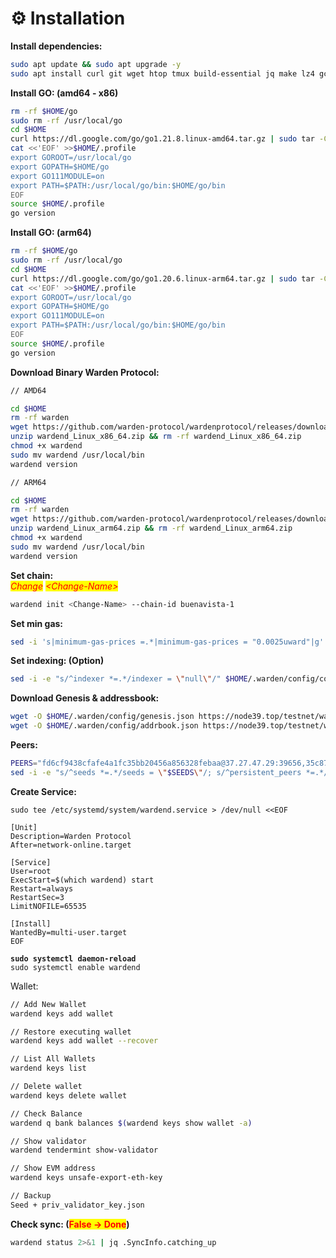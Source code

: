 # ⚙️ Installation

**Install dependencies:**

```bash
sudo apt update && sudo apt upgrade -y
sudo apt install curl git wget htop tmux build-essential jq make lz4 gcc unzip -y
```

**Install GO: (amd64 - x86)**

```bash
rm -rf $HOME/go
sudo rm -rf /usr/local/go
cd $HOME
curl https://dl.google.com/go/go1.21.8.linux-amd64.tar.gz | sudo tar -C/usr/local -zxvf -
cat <<'EOF' >>$HOME/.profile
export GOROOT=/usr/local/go
export GOPATH=$HOME/go
export GO111MODULE=on
export PATH=$PATH:/usr/local/go/bin:$HOME/go/bin
EOF
source $HOME/.profile
go version
```

**Install GO: (arm64)**

```bash
rm -rf $HOME/go
sudo rm -rf /usr/local/go
cd $HOME
curl https://dl.google.com/go/go1.20.6.linux-arm64.tar.gz | sudo tar -C/usr/local -zxvf -
cat <<'EOF' >>$HOME/.profile
export GOROOT=/usr/local/go
export GOPATH=$HOME/go
export GO111MODULE=on
export PATH=$PATH:/usr/local/go/bin:$HOME/go/bin
EOF
source $HOME/.profile
go version
```



**Download Binary Warden Protocol:**

```bash
// AMD64

cd $HOME
rm -rf warden
wget https://github.com/warden-protocol/wardenprotocol/releases/download/v0.3.2/wardend_Linux_x86_64.zip
unzip wardend_Linux_x86_64.zip && rm -rf wardend_Linux_x86_64.zip
chmod +x wardend
sudo mv wardend /usr/local/bin
wardend version

// ARM64

cd $HOME
rm -rf warden
wget https://github.com/warden-protocol/wardenprotocol/releases/download/v0.3.2/wardend_Linux_arm64.zip
unzip wardend_Linux_arm64.zip && rm -rf wardend_Linux_arm64.zip
chmod +x wardend
sudo mv wardend /usr/local/bin
wardend version
```

**Set chain:**\
_<mark style="color:red;">Change</mark>_ _<mark style="color:red;">\<Change-Name></mark>_&#x20;

```bash
wardend init <Change-Name> --chain-id buenavista-1
```

**Set min gas:**&#x20;

```bash
sed -i 's|minimum-gas-prices =.*|minimum-gas-prices = "0.0025uward"|g' $HOME/.warden/config/app.toml
```

**Set indexing: (Option)**&#x20;

```bash
sed -i -e "s/^indexer *=.*/indexer = \"null\"/" $HOME/.warden/config/config.toml
```

**Download Genesis & addressbook:**

```bash
wget -O $HOME/.warden/config/genesis.json https://node39.top/testnet/warden/genesis.json
wget -O $HOME/.warden/config/addrbook.json https://node39.top/testnet/warden/addrbook.json
```

**Peers:**

```bash
PEERS="fd6cf9438cfafe4a1fc35bb20456a856328febaa@37.27.47.29:39656,35c8779026ceb17659b722b6a768e5a7f070c770@84.247.161.158:31656,86fe149f801ac75213179be5b56fbd1a1e545c43@202.61.225.157:20656"
sed -i -e "s/^seeds *=.*/seeds = \"$SEEDS\"/; s/^persistent_peers *=.*/persistent_peers = \"$PEERS\"/" $HOME/.cardchaind/config/config.toml
```

**Create Service:**

<pre class="language-bash"><code class="lang-bash">sudo tee /etc/systemd/system/wardend.service > /dev/null &#x3C;&#x3C;EOF

[Unit]
Description=Warden Protocol
After=network-online.target

[Service]
User=root
ExecStart=$(which wardend) start
Restart=always
RestartSec=3
LimitNOFILE=65535

[Install]
WantedBy=multi-user.target
EOF

<strong>sudo systemctl daemon-reload
</strong>sudo systemctl enable wardend
</code></pre>

Wallet:

```bash
// Add New Wallet
wardend keys add wallet

// Restore executing wallet
wardend keys add wallet --recover

// List All Wallets
wardend keys list

// Delete wallet
wardend keys delete wallet

// Check Balance
wardend q bank balances $(wardend keys show wallet -a)

// Show validator
wardend tendermint show-validator

// Show EVM address
wardend keys unsafe-export-eth-key 

// Backup
Seed + priv_validator_key.json
```

**Check sync: (**<mark style="color:red;">**False -> Done**</mark>**)**

```bash
wardend status 2>&1 | jq .SyncInfo.catching_up
```

